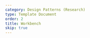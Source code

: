 ```yaml
---
category: Design Patterns (Research)
type: Template Document
order: 2
title: Workbench
skip: true
---
```

